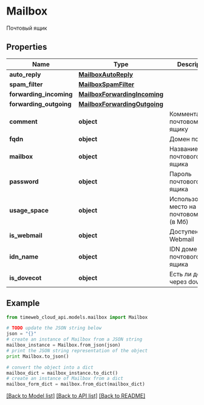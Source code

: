 # Mailbox

Почтовый ящик

## Properties
Name | Type | Description | Notes
------------ | ------------- | ------------- | -------------
**auto_reply** | [**MailboxAutoReply**](MailboxAutoReply.md) |  | 
**spam_filter** | [**MailboxSpamFilter**](MailboxSpamFilter.md) |  | 
**forwarding_incoming** | [**MailboxForwardingIncoming**](MailboxForwardingIncoming.md) |  | 
**forwarding_outgoing** | [**MailboxForwardingOutgoing**](MailboxForwardingOutgoing.md) |  | 
**comment** | **object** | Комментарий к почтовому ящику | 
**fqdn** | **object** | Домен почты | 
**mailbox** | **object** | Название почтового ящика | 
**password** | **object** | Пароль почтового ящика | 
**usage_space** | **object** | Использованное место на почтовом ящике (в Мб) | 
**is_webmail** | **object** | Доступен ли Webmail | 
**idn_name** | **object** | IDN домен почтового ящика | 
**is_dovecot** | **object** | Есть ли доступ через dovecot | 

## Example

```python
from timeweb_cloud_api.models.mailbox import Mailbox

# TODO update the JSON string below
json = "{}"
# create an instance of Mailbox from a JSON string
mailbox_instance = Mailbox.from_json(json)
# print the JSON string representation of the object
print Mailbox.to_json()

# convert the object into a dict
mailbox_dict = mailbox_instance.to_dict()
# create an instance of Mailbox from a dict
mailbox_form_dict = mailbox.from_dict(mailbox_dict)
```
[[Back to Model list]](../README.md#documentation-for-models) [[Back to API list]](../README.md#documentation-for-api-endpoints) [[Back to README]](../README.md)


